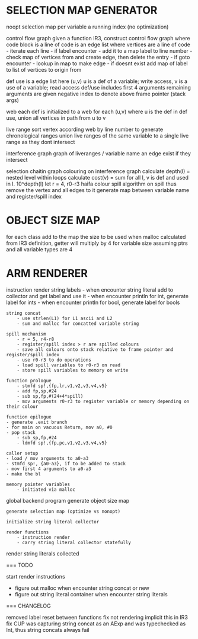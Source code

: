 SELECTION MAP GENERATOR
=========================

noopt
	selection map per variable a running index (no optimization)

control flow graph
	given a function IR3, construct control flow graph where code block is a line of code
	is an edge list where vertices are a line of code
	- iterate each line
	- if label encounter
		- add it to a map label to line number
		- check map of vertices from and create edge, then delete the entry
	- if goto encounter
		- lookup in map to make edge
		- if doesnt exist add map of label to list of vertices to origin from

def use
	is a edge list
	here (u,v) u is a def of a variable; write access, v is a use of a variable; read access
	def/use includes first 4 arguments
	remaining arguments are given negative index to denote above frame pointer (stack args)
	
web
	each def is initialized to a web
	for each (u,v) where u is the def in def use, union all vertices in path from u to v
	
live range
	sort vertex according web by line number to generate chronological ranges
	union live ranges of the same variable to a single live range as they dont intersect

interference graph
	graph of liveranges / variable name
	an edge exist if they intersect

selection
	chaitin graph colouring on interference graph
	calculate depth(I) = nested level within loops
	calculate cost(v) = sum for all I, v is def and used in I. 10^depth(I)
	let r = 4, r0-r3
	haifa colour spill algorithm
		on spill thus remove the vertex and all edges to it
	generate map between variable name and register/spill index

OBJECT SIZE MAP
===============

for each class add to the map the size to be used when malloc calculated from IR3 definition,
getter will multiply by 4 for variable size assuming ptrs and all variable types are 4

ARM RENDERER
==============

instruction render
	string labels
		- when encounter string literal add to collector and get label and use it
    - when encounter println for int, generate label for ints
    - when encounter println for bool, generate label for bools

	string concat
		- use strlen(L1) for L1 ascii and L2
		- sum and malloc for concatted variable string

	spill mechanism
		- r = 5, r4-r8
		- register/spill index > r are spilled colours
		- save all colours onto stack relative to frame pointer and register/spill index
		- use r0-r3 to do operations
		- load spill variables to r0-r3 on read
		- store spill variables to memory on write

	function prologue
		- stmfd sp!,{fp,lr,v1,v2,v3,v4,v5}
  		- add fp,sp,#24
		- sub sp,fp,#(24+4*spill)
		- mov arguments r0-r3 to register variable or memory depending on their colour

	function epilogue
    - generate .exit branch
    - for main on vacuous Return, mov a0, #0
    - pop stack
	    - sub sp,fp,#24
	    - ldmfd sp!,{fp,pc,v1,v2,v3,v4,v5}
	
	caller setup
    - load / mov arguments to a0-a3
    - stmfd sp!, {a0-a3}, if to be added to stack
    - mov first 4 arguments to a0-a3
    - make the bl

	memory pointer variables
		- initiated via malloc



global backend program
	generate object size map

	generate selection map (optimize vs nonopt)

	initialize string literal collector

	render functions
		- instruction render
		- carry string literal collector statefully

  render string literals collected

===
TODO

start render instructions
  - figure out malloc when encounter string concat or new
  - figure out string literal container when encounter string literals

===
CHANGELOG

removed label reset between functions
fix not rendering implicit this in IR3
fix CUP was capturing string concat as an AExp and was typechecked as Int, thus string concats always fail